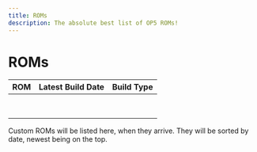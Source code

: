```yaml
---
title: ROMs
description: The absolute best list of OP5 ROMs!
---
```


# ROMs

| ROM | Latest Build Date | Build Type |
|-----|-------------------|------------|
|     |                   |            |
|     |                   |            |
|     |                   |            |
|     |                   |            |
|     |                   |            |
|     |                   |            |
|     |                   |            |
|     |                   |            |

Custom ROMs will be listed here, when they arrive. They will be sorted by date, newest being on the top.
